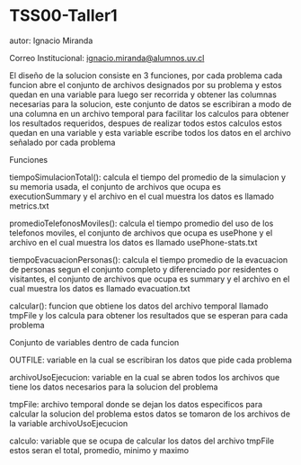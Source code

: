 # TSS00-Taller1
autor: Ignacio Miranda

Correo Institucional: ignacio.miranda@alumnos.uv.cl

El diseño de la solucion consiste en 3 funciones, por cada problema cada funcion abre el conjunto de archivos designados por su problema y estos quedan en una variable para luego ser recorrida y obtener las columnas necesarias para la solucion, este conjunto de datos se escribiran a modo de una columna en un archivo temporal para facilitar los calculos para obtener los resultados requeridos, despues de realizar todos estos calculos estos quedan en una variable y esta variable escribe todos los datos en el archivo señalado por cada problema

Funciones

tiempoSimulacionTotal(): calcula el tiempo del promedio de la simulacion y su memoria usada, el conjunto de archivos que ocupa es executionSummary y el archivo en el cual muestra los datos es llamado metrics.txt

promedioTelefonosMoviles(): calcula el tiempo promedio del uso de los telefonos moviles, el conjunto de archivos que ocupa es usePhone y el archivo en el cual muestra los datos es llamado usePhone-stats.txt

tiempoEvacuacionPersonas(): calcula el tiempo promedio de la evacuacion de personas segun el conjunto completo y diferenciado por residentes o visitantes, el conjunto de archivos que ocupa es summary y el archivo en el cual muestra los datos es llamado evacuation.txt

calcular(): funcion que obtiene los datos del archivo temporal llamado tmpFile y los calcula para obtener los resultados que se esperan para cada problema

Conjunto de variables dentro de cada funcion

OUTFILE: variable en la cual se escribiran los datos que pide cada problema

archivoUsoEjecucion: variable en la cual se abren todos los archivos que tiene los datos necesarios para la solucion del problema

tmpFile: archivo temporal donde se dejan los datos especificos para calcular la solucion del problema estos datos se tomaron de los archivos de la variable archivoUsoEjecucion 

calculo: variable que se ocupa de calcular los datos del archivo tmpFile estos seran el total, promedio, minimo y maximo
  
